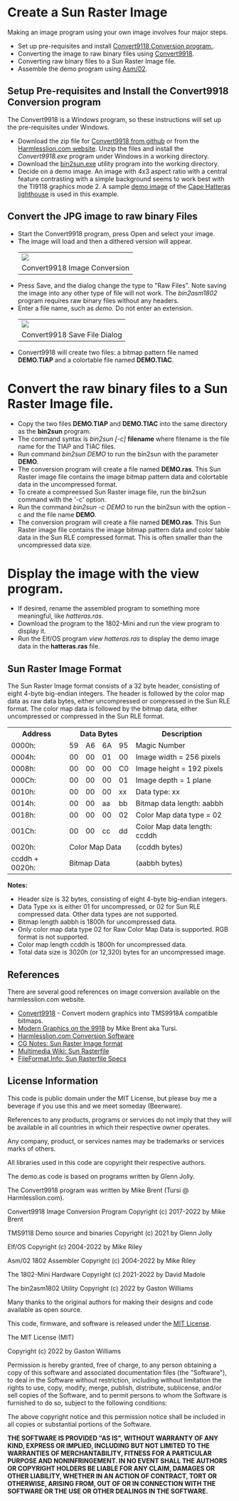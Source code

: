 # Create a Sun Raster Image

Making an image program using your own image involves four major steps.
- Set up pre-requisites and install [Convert9118 Conversion program.](http://harmlesslion.com/cgi-bin/onesoft.cgi?2).
- Converting the image to raw binary files using [Convert9918](https://github.com/tursilion/convert9918).
- Converting raw binary files to a Sun Raster Image file.
- Assemble the demo program using [Asm/02](https://github.com/fourstix/Asm-02/releases).

## Setup Pre-requisites and Install the Convert9918 Conversion program
The Convert9918 is a Windows program, so these instructions will set up the pre-requisites under Windows. 
- Download the zip file for [Convert9918 from github](https://github.com/tursilion/convert9918/blob/main/dist/Convert9918.zip) or from the [Harmlesslion.com website](http://harmlesslion.com/zips/Convert9918.zip).  Unzip the files and install the *Convert9918.exe* program under Windows in a working directory.  
- Download the [bin2sun.exe](https://github.com/fourstix/Elfos-TMS9118-Demos/blob/main/utils/bin2asm1802.exe) utility program into the working directory.
- Decide on a demo image.  An image with 4x3 aspect ratio with a central feature contrasting with a simple background seems to work best with the TI9118 graphics mode 2. A sample [demo image](https://github.com/fourstix/Elfos-TMS9118-Demos/blob/main/pics/demo.jpg) of the [Cape Hatteras lighthouse](https://en.wikipedia.org/wiki/Cape_Hatteras_Lighthouse) is used in this example.

## Convert the JPG image to raw binary Files
- Start the Convert9918 program, press Open and select your image.  
- The image will load and then a dithered version will appear.
  <table>
  <tr><td>
  <img src="https://github.com/fourstix/Elfos-TMS9118-Demos/blob/main/pics/Convert_1.jpg">
  </td></tr>
  <tr><td>Convert9918 Image Conversion</td></td></tr>
  </table>
- Press Save, and the dialog change the type to "Raw Files".  Note saving the image into any other type of   file will not work.  The *bin2asm1802* program requires raw binary files without any headers.
- Enter a file name, such as *demo*. Do not enter an extension.
  <table>
  <tr><td>
  <img src="https://github.com/fourstix/Elfos-TMS9118-Demos/blob/main/pics/Convert_2.jpg">
  </td></tr>
  <tr><td>Convert9918 Save File Dialog</td></td></tr>
  </table>
- Convert9918 will create two files: a bitmap pattern file named **DEMO.TIAP** and a colortable file named **DEMO.TIAC**.

# Convert the raw binary files to a Sun Raster Image file.
- Copy the two files **DEMO.TIAP** and **DEMO.TIAC** into the same directory as the **bin2sun** program.
- The command syntax is *bin2sun [-c]* **filename** where filename is the file name for the TIAP and TIAC files.
- Run command *bin2sun DEMO* to run the bin2sun with the parameter **DEMO**.
- The conversion program will create a file named **DEMO.ras**.  This Sun Raster image file contains the image bitmap pattern data and colortable data in the uncompressed format.
- To create a compreessed Sun Raster image file, run the bin2sun command with the '-c' option.
- Run the command *bin2sun -c DEMO* to run the bin2sun with the option -c and the file name **DEMO**.
- The conversion program will create a file named **DEMO.ras**.  This Sun Raster image file contains the image bitmap pattern data and color table data in the Sun RLE compressed format.  This is often smaller than the uncompressed data size.

# Display the image with the view program.  
- If desired, rename the assembled program to something more meaningful, like *hatteras.ras*.
- Download the program to the 1802-Mini and run the view program to display it.
- Run the Elf/OS program *view hatteras.ras* to display the demo image data in the **hatteras.ras** file.

Sun Raster Image Format
-----------------------
The Sun Raster Image format consists of a 32 byte header, consisting of eight 4-byte big-endian integers.
The header is followed by the color map data as raw data bytes, either uncompressed or compressed in the Sun RLE format.
The color map data is followed by the bitmap data, either uncompressed or compressed in the Sun RLE format.
<table>
<tr><th>Address</th><th colspan="4">Data Bytes</th><th>Description</th></tr>
<tr><td>0000h:</td><td>59</td><td>A6</td><td>6A</td><td>95</td><td>Magic Number</td></tr>
<tr><td>0004h:</td><td>00</td><td>00</td><td>01</td><td>00</td><td>Image width = 256 pixels</td></tr>
<tr><td>0008h:</td><td>00</td><td>00</td><td>00</td><td>C0</td><td>Image height = 192 pixels</td></tr>
<tr><td>000Ch:</td><td>00</td><td>00</td><td>00</td><td>01</td><td>Image depth = 1 plane</td></tr>
<tr><td>0010h:</td><td>00</td><td>00</td><td>00</td><td>xx</td><td>Data type: xx</td></tr>
<tr><td>0014h:</td><td>00</td><td>00</td><td>aa</td><td>bb</td><td>Bitmap data length: aabbh</td></tr>
<tr><td>0018h:</td><td>00</td><td>00</td><td>00</td><td>02</td><td>Color Map data type = 02</td></tr>
<tr><td>001Ch:</td><td>00</td><td>00</td><td>cc</td><td>dd</td><td>Color Map data length: ccddh</td></tr>
<tr><td>0020h:</td><td colspan="4"> Color Map Data</td><td>(ccddh bytes)</td></tr>
<tr><td>ccddh + 0020h:</td><td colspan="4"> Bitmap Data</td><td>(aabbh bytes)</td></tr>
</table>

**Notes:**
- Header size is 32 bytes, consisting of eight 4-byte big-endian integers.
- Data Type xx is either 01 for uncompressed, or 02 for Sun RLE compressed data. Other data types are not supported.
- Bitmap length aabbh is 1800h for uncompressed data.
- Only color map data type 02 for Raw Color Map Data is supported. RGB format is not supported.
- Color map length ccddh is 1800h for uncompressed data.
- Total data size is 3020h (or 12,320) bytes for an uncompressed image.

References
----------
There are several good references on image conversion available on the harmlesslion.com website.
- [Convert9918](http://harmlesslion.com/cgi-bin/onesoft.cgi?2) - Convert modern graphics into TMS9918A compatible bitmaps.
- [Modern Graphics on the 9918](https://harmlesslion.com/text/Modern%20Graphics%20on%20the%209918.pdf) by Mike Brent aka Tursi.
- [Harmlesslion.com Conversion Software](http://harmlesslion.com/software/convert)
- [CG Notes: Sun Raster Image format](http://steve.hollasch.net/cgindex/formats/sunraster.html)
- [Multimedia Wiki: Sun Rasterfile](http://steve.hollasch.net/cgindex/formats/sunraster.html)
- [FileFormat.Info: Sun Rasterfile Specs](https://www.fileformat.info/format/sunraster/spec/index.htm)

License Information
-------------------
  
  This code is public domain under the MIT License, but please buy me a beverage
  if you use this and we meet someday (Beerware).
  
  References to any products, programs or services do not imply
  that they will be available in all countries in which their respective owner operates.
  
  Any company, product, or services names may be trademarks or services marks of others.
  
  All libraries used in this code are copyright their respective authors.
  
  The demo.as code is based on programs written by Glenn Jolly.
  
  The Convert9918 program was written by Mike Brent (Tursi @ Harmlesslion.com).
  
  Convert9918 Image Conversion Program
  Copyright (c) 2017-2022 by Mike Brent
  
  TMS9118 Demo source and binaries
  Copyright (c) 2021 by Glenn Jolly
  
  Elf/OS 
  Copyright (c) 2004-2022 by Mike Riley
  
  Asm/02 1802 Assembler
  Copyright (c) 2004-2022 by Mike Riley
  
  The 1802-Mini Hardware
  Copyright (c) 2021-2022 by David Madole
  
  The bin2asm1802 Utility
  Copyright (c) 2022 by Gaston Williams
  
  Many thanks to the original authors for making their designs and code available as open source.
   
  This code, firmware, and software is released under the [MIT License](http://opensource.org/licenses/MIT).
  
  The MIT License (MIT)
  
  Copyright (c) 2022 by Gaston Williams
  
  Permission is hereby granted, free of charge, to any person obtaining a copy
  of this software and associated documentation files (the "Software"), to deal
  in the Software without restriction, including without limitation the rights
  to use, copy, modify, merge, publish, distribute, sublicense, and/or sell
  copies of the Software, and to permit persons to whom the Software is
  furnished to do so, subject to the following conditions:
  
  The above copyright notice and this permission notice shall be included in all
  copies or substantial portions of the Software.
  
  **THE SOFTWARE IS PROVIDED "AS IS", WITHOUT WARRANTY OF ANY KIND, EXPRESS OR IMPLIED, INCLUDING BUT NOT LIMITED TO THE WARRANTIES OF MERCHANTABILITY,
  FITNESS FOR A PARTICULAR PURPOSE AND NONINFRINGEMENT. IN NO EVENT SHALL THE
  AUTHORS OR COPYRIGHT HOLDERS BE LIABLE FOR ANY CLAIM, DAMAGES OR OTHER
  LIABILITY, WHETHER IN AN ACTION OF CONTRACT, TORT OR OTHERWISE, ARISING FROM, OUT OF OR IN CONNECTION WITH THE SOFTWARE OR THE USE OR OTHER DEALINGS IN THE
  SOFTWARE.**
